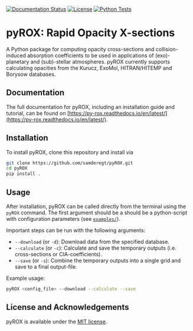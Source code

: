 [![Documentation Status](https://readthedocs.org/projects/py-rox/badge/?version=latest)](https://py-rox.readthedocs.io/en/latest/)
[![License](https://img.shields.io/github/license/samderegt/pyROX)](https://github.com/samderegt/pyROX/blob/main/LICENSE)
[![Python Tests](https://github.com/samderegt/pyROX/actions/workflows/python-tests.yml/badge.svg)](https://github.com/samderegt/pyROX/actions/workflows/python-tests.yml)

# pyROX: Rapid Opacity X-sections
A Python package for computing opacity cross-sections and collision-induced absorption coefficients to be used in applications of (exo)-planetary and (sub)-stellar atmospheres. pyROX currently supports calculating opacities from the Kurucz, ExoMol, HITRAN/HITEMP and Borysow databases.

## Documentation
The full documentation for pyROX, including an installation guide and tutorial, can be found on [https://py-rox.readthedocs.io/en/latest/](https://py-rox.readthedocs.io/en/latest/). 

## Installation
To install pyROX, clone this repository and install via
```bash
git clone https://github.com/samderegt/pyROX.git
cd pyROX
pip install .
```

## Usage
After installation, pyROX can be called directly from the terminal using the `pyROX` command. The first argument should be a should be a python-script with configuration parameters (see [`examples/`](examples/)). 

Important steps can be run with the following arguments:
- `--download` (or `-d`): Download data from the specified database.
- `--calculate` (or `-c`): Calculate and save the temporary outputs (i.e. cross-sections or CIA-coefficients).
- `--save` (or `-s`): Combine the temporary outputs into a single grid and save to a final output-file. 

Example usage:
```bash
pyROX <config_file> --download --calculate --save
```

## License and Acknowledgements
pyROX is available under the [MIT license](LICENSE).